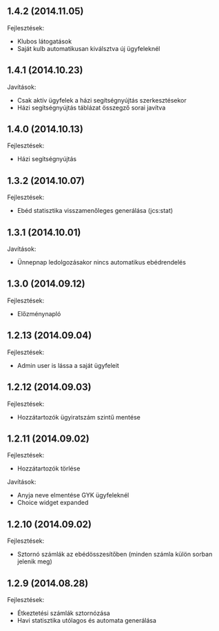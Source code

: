 ## 1.4.2 (2014.11.05)

Fejlesztések:

 - Klubos látogatások
 - Saját kulb automatikusan kiválsztva új ügyfeleknél

## 1.4.1 (2014.10.23)

Javítások:

 - Csak aktív ügyfelek a házi segítségnyújtás szerkesztésekor
 - Házi segítségnyújtás táblázat összegző sorai javítva

## 1.4.0 (2014.10.13)

Fejlesztések:

 - Házi segítségnyújtás

## 1.3.2 (2014.10.07)

Fejlesztések:

  - Ebéd statisztika visszamenőleges generálása (jcs:stat)

## 1.3.1 (2014.10.01)

Javítások:

  - Ünnepnap ledolgozásakor nincs automatikus ebédrendelés

## 1.3.0 (2014.09.12)

Fejlesztések:

  - Előzménynapló

## 1.2.13 (2014.09.04)

Fejlesztések:

  - Admin user is lássa a saját ügyfeleit

## 1.2.12 (2014.09.03)

Fejlesztések:

  - Hozzátartozók ügyiratszám szintű mentése

## 1.2.11 (2014.09.02)

Fejlesztések:

  - Hozzátartozók törlése

Javítások:

  - Anyja neve elmentése GYK ügyfeleknél
  - Choice widget expanded

## 1.2.10 (2014.09.02)

Fejlesztések:

  - Sztornó számlák az ebédösszesítőben (minden számla külön sorban jelenik meg)

## 1.2.9 (2014.08.28)

Fejlesztések:

  - Étkeztetési számlák sztornózása
  - Havi statisztika utólagos és automata generálása
